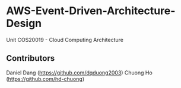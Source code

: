 # AWS-Event-Driven-Architecture-Design
Unit COS20019 - Cloud Computing Architecture 
## Contributors
Daniel Dang (https://github.com/dqduong2003)
Chuong Ho (https://github.com/hd-chuong)
